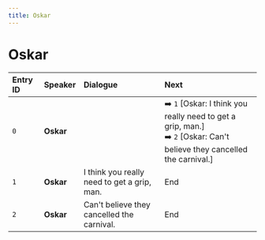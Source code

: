 ```yaml
---
title: Oskar
---
```


# Oskar


| Entry ID | Speaker | Dialogue | Next |
| :------- | :------ | :------- | :------------ |
| `0` | **Oskar** |  | ➡️ `1` \[Oskar: I think you really need to get a grip, man\.\]<br>➡️ `2` \[Oskar: Can't believe they cancelled the carnival\.\] |
| `1` | **Oskar** | I think you really need to get a grip, man\. | End |
| `2` | **Oskar** | Can't believe they cancelled the carnival\. | End |
